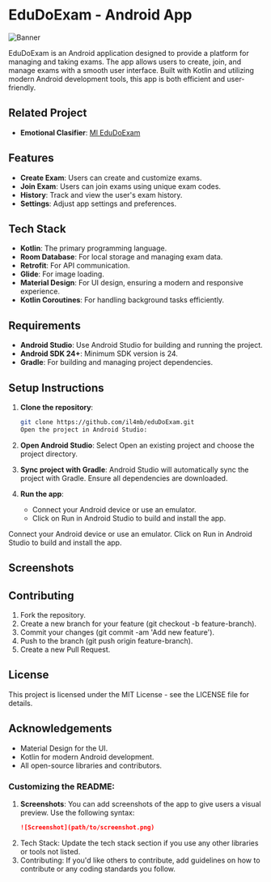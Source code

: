 # EduDoExam - Android App

![Banner]("https://raw.githubusercontent.com/il4mb/EduDOExam/f1a70ef4954f428804ff2d34a70201908db980c7/images/Banner.png")

EduDoExam is an Android application designed to provide a platform for managing and taking exams. The app allows users to create, join, and manage exams with a smooth user interface. Built with Kotlin and utilizing modern Android development tools, this app is both efficient and user-friendly.

## Related Project
- **Emotional Clasifier**: [Ml EduDoExam](https://github.com/dape22/Progress_ML_EduDOExam)

## Features

- **Create Exam**: Users can create and customize exams.
- **Join Exam**: Users can join exams using unique exam codes.
- **History**: Track and view the user's exam history.
- **Settings**: Adjust app settings and preferences.

## Tech Stack

- **Kotlin**: The primary programming language.
- **Room Database**: For local storage and managing exam data.
- **Retrofit**: For API communication.
- **Glide**: For image loading.
- **Material Design**: For UI design, ensuring a modern and responsive experience.
- **Kotlin Coroutines**: For handling background tasks efficiently.

## Requirements

- **Android Studio**: Use Android Studio for building and running the project.
- **Android SDK 24+**: Minimum SDK version is 24.
- **Gradle**: For building and managing project dependencies.

## Setup Instructions

1. **Clone the repository**:
   ```bash
   git clone https://github.com/il4mb/eduDoExam.git
   Open the project in Android Studio:

2. **Open Android Studio**:
   Select Open an existing project and choose the project directory.
   
4. **Sync project with Gradle**:
   Android Studio will automatically sync the project with Gradle. Ensure all dependencies are downloaded.
   
3. **Run the app**:
   - Connect your Android device or use an emulator.
   - Click on Run in Android Studio to build and install the app.

Connect your Android device or use an emulator.
Click on Run in Android Studio to build and install the app.

## Screenshots

## Contributing
1. Fork the repository.
2. Create a new branch for your feature (git checkout -b feature-branch).
3. Commit your changes (git commit -am 'Add new feature').
4. Push to the branch (git push origin feature-branch).
5. Create a new Pull Request.

## License
This project is licensed under the MIT License - see the LICENSE file for details.

## Acknowledgements
- Material Design for the UI.
- Kotlin for modern Android development.
- All open-source libraries and contributors.
### Customizing the README:
1. **Screenshots**: You can add screenshots of the app to give users a visual preview. Use the following syntax:
   ```markdown
   ![Screenshot](path/to/screenshot.png)
   ```
2. Tech Stack: Update the tech stack section if you use any other libraries or tools not listed.
3. Contributing: If you'd like others to contribute, add guidelines on how to contribute or any coding standards you follow.
